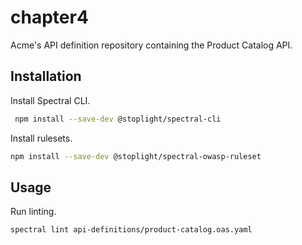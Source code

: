 # chapter4

Acme's API definition repository containing the Product Catalog API. 

## Installation

Install Spectral CLI.

```bash
 npm install --save-dev @stoplight/spectral-cli
 ```

Install rulesets.

```bash
npm install --save-dev @stoplight/spectral-owasp-ruleset
```

## Usage

Run linting.

```bash
spectral lint api-definitions/product-catalog.oas.yaml
```
